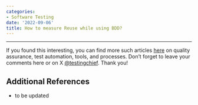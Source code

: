 ```yaml
---
categories:
- Software Testing
date: '2022-09-06'
title: How to measure Reuse while using BDD?
---
```


* * *

If you found this interesting, you can find more such articles
[here](https://skthetester.github.io/) on quality assurance, test automation,
tools, and processes. Don’t forget to leave your comments here or on X
[@testingchief](https://x.com/testingchief). Thank you!

## Additional References

  * to be updated